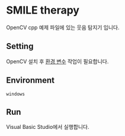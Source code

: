 # SMILE therapy

OpenCV cpp 예제 파일에 있는 웃음 탐지기 입니다.

## Setting

OpenCV 설치 후 [환경 변수](https://3001ssw.tistory.com/162) 작업이 필요합니다.

## Environment

`windows`

## Run

Visual Basic Studio에서 실행합니다.
